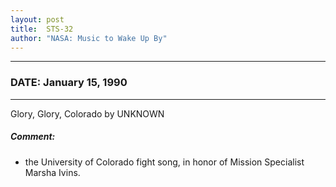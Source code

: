 ```yaml
---
layout: post
title:  STS-32
author: "NASA: Music to Wake Up By"
---
```


----
### DATE: January 15, 1990
----
Glory, Glory, Colorado by UNKNOWN

##### Comment:
* the University of Colorado fight song, in honor of Mission Specialist Marsha Ivins.
